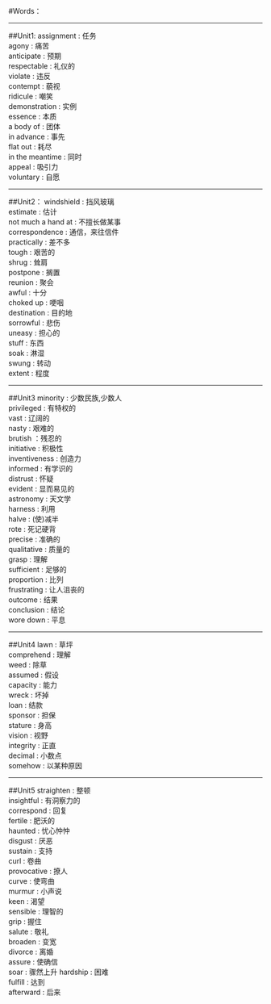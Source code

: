 #Words：
***
##Unit1:
assignment : 任务  
agony : 痛苦  
anticipate : 预期  
respectable : 礼仪的  
violate : 违反  
contempt : 藐视  
ridicule : 嘲笑  
demonstration : 实例  
essence : 本质  
a body of : 团体  
in advance : 事先  
flat out : 耗尽  
in the meantime : 同时  
appeal : 吸引力  
voluntary : 自愿  
****
##Unit2：
windshield : 挡风玻璃  
estimate : 估计  
not much a hand at : 不擅长做某事  
correspondence : 通信，来往信件  
practically : 差不多  
tough : 艰苦的  
shrug : 耸肩  
postpone : 搁置  
reunion : 聚会  
awful : 十分  
choked up : 哽咽  
destination : 目的地  
sorrowful : 悲伤  
uneasy : 担心的  
stuff : 东西  
soak : 淋湿  
swung : 转动  
extent : 程度  
***
##Unit3
minority : 少数民族,少数人  
privileged : 有特权的  
vast : 辽阔的  
nasty : 艰难的  
brutish ：残忍的  
initiative : 积极性  
inventiveness : 创造力  
informed : 有学识的  
distrust : 怀疑  
evident : 显而易见的  
astronomy : 天文学  
harness : 利用  
halve : (使)减半  
rote : 死记硬背  
precise : 准确的  
qualitative : 质量的  
grasp : 理解  
sufficient : 足够的  
proportion : 比列  
frustrating : 让人沮丧的  
outcome : 结果  
conclusion : 结论  
wore down : 平息
***
##Unit4
lawn : 草坪  
comprehend : 理解  
weed : 除草  
assumed : 假设  
capacity : 能力  
wreck : 坏掉  
loan : 结款  
sponsor : 担保  
stature : 身高  
vision : 视野  
integrity : 正直  
decimal : 小数点  
somehow : 以某种原因    
***
##Unit5
straighten : 整顿  
insightful : 有洞察力的  
correspond : 回复  
fertile : 肥沃的  
haunted : 忧心忡忡  
disgust : 厌恶  
sustain : 支持  
curl : 卷曲  
provocative : 撩人  
curve : 使弯曲  
murmur : 小声说  
keen : 渴望  
sensible : 理智的  
grip : 握住  
salute : 敬礼  
broaden : 变宽  
divorce : 离婚  
assure : 使确信  
soar : 骤然上升
hardship : 困难  
fulfill : 达到  
afterward : 后来

  

